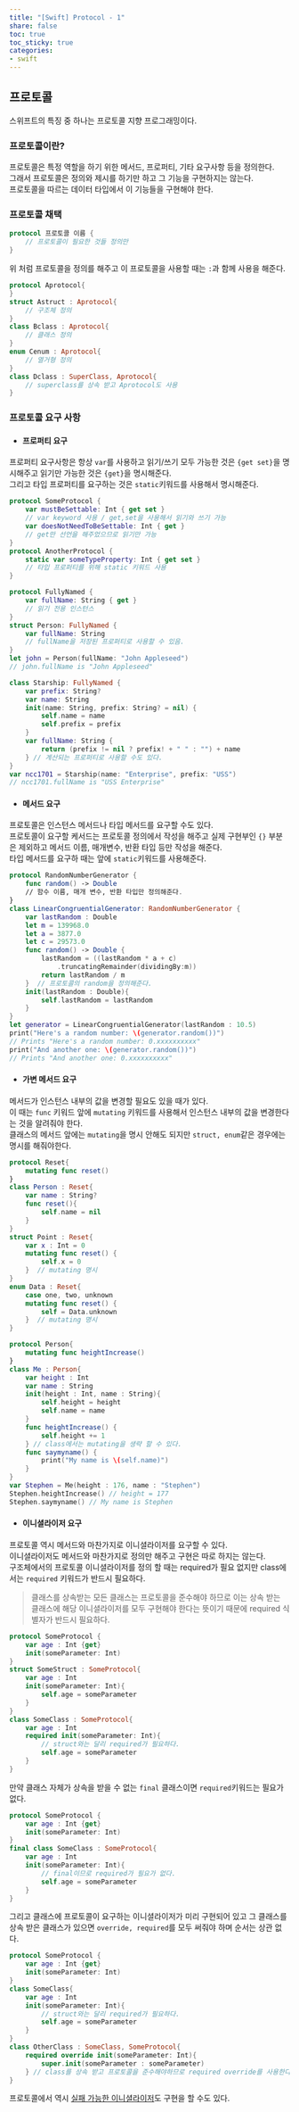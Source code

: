 ```yaml
---
title: "[Swift] Protocol - 1"
share: false
toc: true
toc_sticky: true
categories:
- swift
---
```


## 프로토콜  
스위프트의 특징 중 하나는 프로토콜 지향 프로그래밍이다.  

### 프로토콜이란?
프로토콜은 특정 역할을 하기 위한 메서드, 프로퍼티, 기타 요구사항 등을 정의한다.  
그래서 프로토콜은 정의와 제시를 하기만 하고 그 기능을 구현하지는 않는다.  
프로토콜을 따르는 데이터 타입에서 이 기능들을 구현해야 한다.  
### 프로토콜 채택  
```swift
protocol 프로토콜 이름 {
    // 프로토콜이 필요한 것들 정의만
}
```
위 처럼 프로토콜을 정의를 해주고 이 프로토콜을 사용할 때는 `:`과 함께 사용을 해준다.  
```swift
protocol Aprotocol{
}
struct Astruct : Aprotocol{
    // 구조체 정의
}
class Bclass : Aprotocol{
    // 클래스 정의
}
enum Cenum : Aprotocol{
    // 열거형 정의
}
class Dclass : SuperClass, Aprotocol{
    // superclass를 상속 받고 Aprotocol도 사용
}
```
### 프로토콜 요구 사항  
- #### 프로퍼티 요구  
프로퍼티 요구사항은 항상 `var`를 사용하고 읽기/쓰기 모두 가능한 것은 `{get set}`을 명시해주고 읽기만 가능한 것은 `{get}`을 명시해준다.  
그리고 타입 프로퍼티를 요구하는 것은 `static`키워드를 사용해서 명시해준다.  
```swift
protocol SomeProtocol {
    var mustBeSettable: Int { get set }
    // var keyword 사용 / get,set을 사용해서 읽기와 쓰기 가능
    var doesNotNeedToBeSettable: Int { get }
    // get만 선언을 해주었으므로 읽기만 가능
}
protocol AnotherProtocol {
    static var someTypeProperty: Int { get set }
    // 타입 프로퍼티를 위해 static 키워드 사용
}
```

```swift
protocol FullyNamed {
    var fullName: String { get }
    // 읽기 전용 인스턴스
}
struct Person: FullyNamed {
    var fullName: String
    // fullName을 저장된 프로퍼티로 사용할 수 있음.
}
let john = Person(fullName: "John Appleseed")
// john.fullName is "John Appleseed"

class Starship: FullyNamed {
    var prefix: String?
    var name: String
    init(name: String, prefix: String? = nil) {
        self.name = name
        self.prefix = prefix
    }
    var fullName: String {
        return (prefix != nil ? prefix! + " " : "") + name
    } // 계산되는 프로퍼티로 사용할 수도 있다.
}
var ncc1701 = Starship(name: "Enterprise", prefix: "USS")
// ncc1701.fullName is "USS Enterprise"
```


- #### 메서드 요구  
프로토콜은 인스턴스 메서드나 타입 메서드를 요구할 수도 있다.  
프로토콜이 요구할 케서드는 프로토콜 정의에서 작성을 해주고 실제 구현부인 `{}` 부분은 제외하고 메서드 이름, 매개변수, 반환 타입 등만 작성을 해준다.  
타입 메서드를 요구하 때는 앞에 `static`키워드를 사용해준다.  
```swift
protocol RandomNumberGenerator {
    func random() -> Double
    // 함수 이름, 매개 변수, 반환 타입만 정의해준다.
}
class LinearCongruentialGenerator: RandomNumberGenerator {
    var lastRandom : Double
    let m = 139968.0
    let a = 3877.0
    let c = 29573.0
    func random() -> Double {
        lastRandom = ((lastRandom * a + c)
            .truncatingRemainder(dividingBy:m))
        return lastRandom / m
    }  // 프로토콜의 random을 정의해준다.
    init(lastRandom : Double){
        self.lastRandom = lastRandom
    }
}
let generator = LinearCongruentialGenerator(lastRandom : 10.5)
print("Here's a random number: \(generator.random())")
// Prints "Here's a random number: 0.xxxxxxxxxx"
print("And another one: \(generator.random())")
// Prints "And another one: 0.xxxxxxxxxx"
```

- #### 가변 메서드 요구  
메서드가 인스턴스 내부의 값을 변경할 필요도 있을 때가 있다.  
이 때는 `func` 키워드 앞에 `mutating` 키워드를 사용해서 인스턴스 내부의 값을 변경한다는 것을 알려줘야 한다.  
클래스의 메서드 앞에는 `mutating`을 명시 안해도 되지만 `struct, enum`같은 경우에는 명시를 해줘야한다.  
```swift
protocol Reset{
    mutating func reset()
}
class Person : Reset{
    var name : String?
    func reset(){
        self.name = nil
    }
}
struct Point : Reset{
    var x : Int = 0
    mutating func reset() {
        self.x = 0
    }  // mutating 명시
}
enum Data : Reset{
    case one, two, unknown
    mutating func reset() {
        self = Data.unknown
    }  // mutating 명시
}
```
```swift
protocol Person{
    mutating func heightIncrease()
}
class Me : Person{
    var height : Int
    var name : String
    init(height : Int, name : String){
        self.height = height
        self.name = name
    }
    func heightIncrease() {
        self.height += 1
    } // class에서는 mutating을 생략 할 수 있다.
    func saymyname() {
        print("My name is \(self.name)")
    }
}
var Stephen = Me(height : 176, name : "Stephen")
Stephen.heightIncrease() // height = 177
Stephen.saymyname() // My name is Stephen
```

- #### 이니셜라이저 요구  
프로토콜 역시 메서드와 마찬가지로 이니셜라이저를 요구할 수 있다.  
이니셜라이저도 메서드와 마찬가지로 정의만 해주고 구현은 따로 하지는 않는다.  
구조체에서의 프로토콜 이니셜라이저를 정의 할 때는 required가 필요 없지만
class에서는 `required` 키워드가 반드시 필요하다.  
> 클래스를 상속받는 모든 클래스는 프로토콜을 준수해야 하므로 이는 상속 받는 클래스에 해당 이니셜라이저를 모두 구현해야 한다는 뜻이기 때문에 required 식별자가 반드시 필요하다.  

```swift
protocol SomeProtocol {
    var age : Int {get}
    init(someParameter: Int)
}
struct SomeStruct : SomeProtocol{
    var age : Int
    init(someParameter: Int){
        self.age = someParameter
    }
}
class SomeClass : SomeProtocol{
    var age : Int
    required init(someParameter: Int){
        // struct와는 달리 required가 필요하다.
        self.age = someParameter
    }
}
```

만약 클래스 자체가 상속을 받을 수 없는 `final` 클래스이면 `required`키워드는 필요가 없다.  
```swift
protocol SomeProtocol {
    var age : Int {get}
    init(someParameter: Int)
}
final class SomeClass : SomeProtocol{
    var age : Int
    init(someParameter: Int){
        // final이므로 required가 필요가 없다.  
        self.age = someParameter
    }
}
```
그리고 클래스에 프로토콜이 요구하는 이니셜라이저가 미리 구현되어 있고 그 클래스를 상속 받은 클래스가 있으면 `override, required`를 모두 써줘야 하며 순서는 상관 없다.  
```swift
protocol SomeProtocol {
    var age : Int {get}
    init(someParameter: Int)
}
class SomeClass{
    var age : Int
    init(someParameter: Int){
        // struct와는 달리 required가 필요하다.
        self.age = someParameter
    }
}
class OtherClass : SomeClass, SomeProtocol{
    required override init(someParameter: Int){
        super.init(someParameter : someParameter)
    } // class를 상속 받고 프로토콜을 준수해야하므로 required override를 사용한다.
}
```
프로토콜에서 역시 [실패 가능한 이니셜라이저](https://seungchulee.github.io/swift/init-deinit-public-private/#%EC%8B%A4%ED%8C%A8-%EA%B0%80%EB%8A%A5%ED%95%9C-initializer)도 구현을 할 수도 있다.
